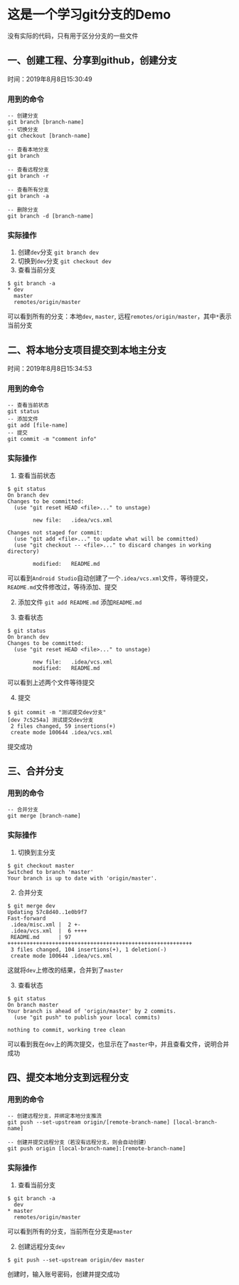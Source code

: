 # 这是一个学习git分支的Demo

没有实际的代码，只有用于区分分支的一些文件


## 一、创建工程、分享到github，创建分支

时间：2019年8月8日15:30:49

### 用到的命令 
```
-- 创建分支
git branch [branch-name]
-- 切换分支
git checkout [branch-name]

-- 查看本地分支
git branch

-- 查看远程分支
git branch -r

-- 查看所有分支
git branch -a

-- 删除分支
git branch -d [branch-name]
```

### 实际操作
1. 创建`dev`分支
`git branch dev`
2. 切换到`dev`分支
`git checkout dev`
3. 查看当前分支
```
$ git branch -a
* dev
  master
  remotes/origin/master
```
可以看到所有的分支：本地`dev`, `master`, 远程`remotes/origin/master`，其中`*`表示当前分支


## 二、将本地分支项目提交到本地主分支

时间：2019年8月8日15:34:53

### 用到的命令 
```
-- 查看当前状态
git status
-- 添加文件
git add [file-name]
-- 提交
git commit -m "comment info"
```

### 实际操作
1. 查看当前状态
```
$ git status
On branch dev
Changes to be committed:
  (use "git reset HEAD <file>..." to unstage)

        new file:   .idea/vcs.xml

Changes not staged for commit:
  (use "git add <file>..." to update what will be committed)
  (use "git checkout -- <file>..." to discard changes in working directory)

        modified:   README.md
```
可以看到`Android Studio`自动创建了一个`.idea/vcs.xml`文件，等待提交，`README.md`文件修改过，等待添加、提交

2. 添加文件
`git add README.md`
添加`README.md`

3. 查看状态
```
$ git status
On branch dev
Changes to be committed:
  (use "git reset HEAD <file>..." to unstage)

        new file:   .idea/vcs.xml
        modified:   README.md
```
可以看到上述两个文件等待提交

4. 提交
```
$ git commit -m "测试提交dev分支"
[dev 7c5254a] 测试提交dev分支
 2 files changed, 59 insertions(+)
 create mode 100644 .idea/vcs.xml
```
提交成功

## 三、合并分支

### 用到的命令
```
-- 合并分支
git merge [branch-name]
```

### 实际操作

1. 切换到主分支
```
$ git checkout master
Switched to branch 'master'
Your branch is up to date with 'origin/master'.
```

2. 合并分支
```
$ git merge dev
Updating 57c8d40..1e0b9f7
Fast-forward
 .idea/misc.xml |  2 +-
 .idea/vcs.xml  |  6 ++++
 README.md      | 97 ++++++++++++++++++++++++++++++++++++++++++++++++++++++++++
 3 files changed, 104 insertions(+), 1 deletion(-)
 create mode 100644 .idea/vcs.xml
```
这就将`dev`上修改的结果，合并到了`master`

3. 查看状态
```
$ git status
On branch master
Your branch is ahead of 'origin/master' by 2 commits.
  (use "git push" to publish your local commits)

nothing to commit, working tree clean
```
可以看到我在`dev`上的两次提交，也显示在了`master`中，并且查看文件，说明合并成功

## 四、提交本地分支到远程分支

### 用到的命令
```
-- 创建远程分支，并绑定本地分支推流
git push --set-upstream origin/[remote-branch-name] [local-branch-name]

-- 创建并提交远程分支（若没有远程分支，则会自动创建）
git push origin [local-branch-name]:[remote-branch-name]
```

### 实际操作
1. 查看当前分支
```
$ git branch -a
  dev
* master
  remotes/origin/master
```
可以看到所有的分支，当前所在分支是`master`

2. 创建远程分支`dev`
```
$ git push --set-upstream origin/dev master
```
创建时，输入账号密码，创建并提交成功
